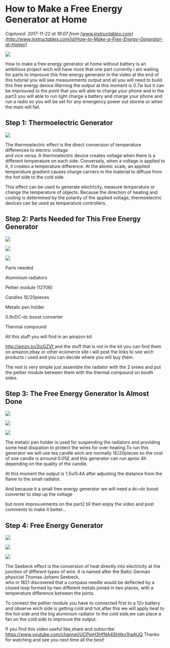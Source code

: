 # How to Make a Free Energy Generator at Home

_Captured: 2017-11-22 at 19:07 from [www.instructables.com](http://www.instructables.com/id/How-to-Make-a-Free-Energy-Generator-at-Home/)_

![](https://cdn.instructables.com/FF3/WLNC/JA7HT3I5/FF3WLNCJA7HT3I5.MEDIUM.jpg)

How to make a free energy generator at home without battery is an ambitious project wich will have more that one part currently i am waiting for parts to improuve this free energy generator in the video at the end of this tutorial you will see measurements output and all you will need to build this free energy device.Warning the output at this moment is 0.7w but it can be improuved to the point that you will able to charge your phone and in the part3 you will able to run light charge a battery and charge your phone and run a radio so you will be set for any emergency power out storme or when the main will fail.

## Step 1: Thermoelectric Generator

![](https://cdn.instructables.com/FLT/I58R/JA7HT3AC/FLTI58RJA7HT3AC.MEDIUM.jpg)

The thermoelectric effect is the direct conversion of temperature differences to electric voltage  
and vice versa. A thermoelectric device creates voltage when there is a different temperature on each side. Conversely, when a voltage is applied to it, it creates a temperature difference. At the atomic scale, an applied temperature gradient causes charge carriers in the material to diffuse from the hot side to the cold side.

This effect can be used to generate electricity, measure temperature or change the temperature of objects. Because the direction of heating and cooling is determined by the polarity of the applied voltage, thermoelectric devices can be used as temperature controllers.

## Step 2: Parts Needed for This Free Energy Generator

![](https://cdn.instructables.com/FHK/PHLI/JA7HT3A0/FHKPHLIJA7HT3A0.MEDIUM.jpg)

![](https://cdn.instructables.com/FM1/YA5B/JA7HT3BY/FM1YA5BJA7HT3BY.SMALL.jpg)

![](https://cdn.instructables.com/FKO/74MB/JA7HT3CC/FKO74MBJA7HT3CC.SMALL.jpg)

Parts needed

Aluminium radiators

Peltier module (12706)

Candles 1£/20pieces

Metalic pen holder

0.9vDC-dc boost converter

Thermal compound

All this stuff you will find in an amazon kit

[http://amzn.to/2izGZVf ](http://amzn.to/2izGZVf) and the stuff that is not in the kit you can find them on amazon,ebay or other ecomerce site i will post the links to see wich products i used and you can decide where you will buy them.

The rest is very simple just assemble the radiator with the 2 srews and put the peltier module between them with the thermal compound on bouth sides.

## Step 3: The Free Energy Generator Is Almost Done

![](https://cdn.instructables.com/F5V/99DG/JA7HT3CD/F5V99DGJA7HT3CD.MEDIUM.jpg)

![](https://cdn.instructables.com/FK4/GYVI/JA7HT3D2/FK4GYVIJA7HT3D2.SMALL.jpg)

![](https://cdn.instructables.com/FJZ/SV79/JA7HT3DB/FJZSV79JA7HT3DB.SMALL.jpg)

The metalic pen holder is used for suspending the radiators and providing some heat disipation to protect the wires for over heating.To run this generator we will use tea candle wich are normally 1£/20pieces so the cost of one candle is arround 0.05£ and this generator can run aprox 4h depending on the quality of the candle.

At this moment the output is 1.5v/0.4A after adjusting the distance from the flame to the small radiator.

And because it a small free energy generator we will need a dc=dc boost converter to step up the voltage

but more improuvements on the part2 till then enjoy the video and post comments to make it better...

## Step 4: Free Energy Generator

![](https://cdn.instructables.com/F3L/I0BN/JA7HT3EK/F3LI0BNJA7HT3EK.MEDIUM.jpg)

![](https://cdn.instructables.com/F8C/RGC5/JA7HT3FH/F8CRGC5JA7HT3FH.SMALL.jpg)

![](https://cdn.instructables.com/F9V/VS1U/JA7HT3DN/F9VVS1UJA7HT3DN.SMALL.jpg)

The Seebeck effect is the conversion of heat directly into electricity at the junction of different types of wire. It is named after the Baltic German physicist Thomas Johann Seebeck,  
who in 1821 discovered that a compass needle would be deflected by a closed loop formed by two different metals joined in two places, with a temperature difference between the joints.

To connect the peltier module you have to connected first to a 12v battery and observe wich side is getting cold and hot,after this we will apply heat to the hot side and the big aluminium radiator to the cold side,we can place a fan on the cold side to improuve the output.

If you find this video useful like,share and subscribe  
https://www.youtube.com/channel/UCPjqH3HfNA4Shttkx1haAUQ Thanks for watching and see you next time all the best!

